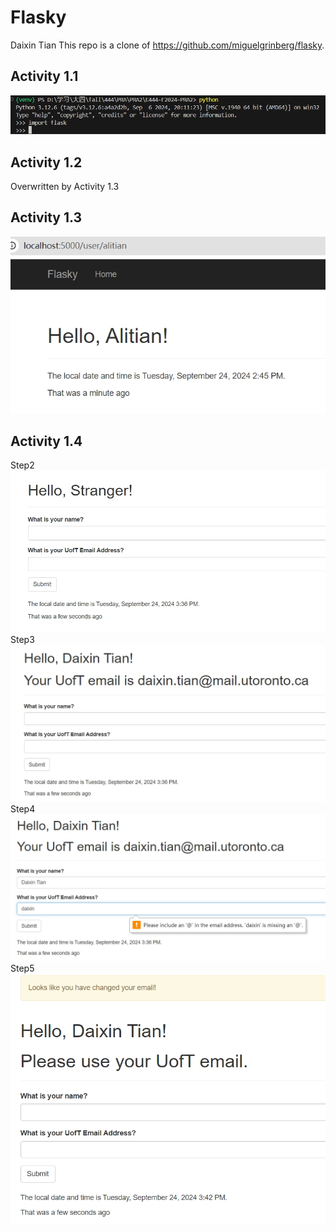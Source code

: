 Flasky
======

Daixin Tian
This repo is a clone of https://github.com/miguelgrinberg/flasky.

## Activity 1.1
![Alt text](assets/img/activity11.png)

## Activity 1.2
Overwritten by Activity 1.3

## Activity 1.3
![Alt text](assets/img/activity13.png)

## Activity 1.4
Step2
![Alt text](assets/img/activity141.png)
Step3
![Alt text](assets/img/activity142.png)
Step4
![Alt text](assets/img/activity143.png)
Step5
![Alt text](assets/img/activity144.png)
